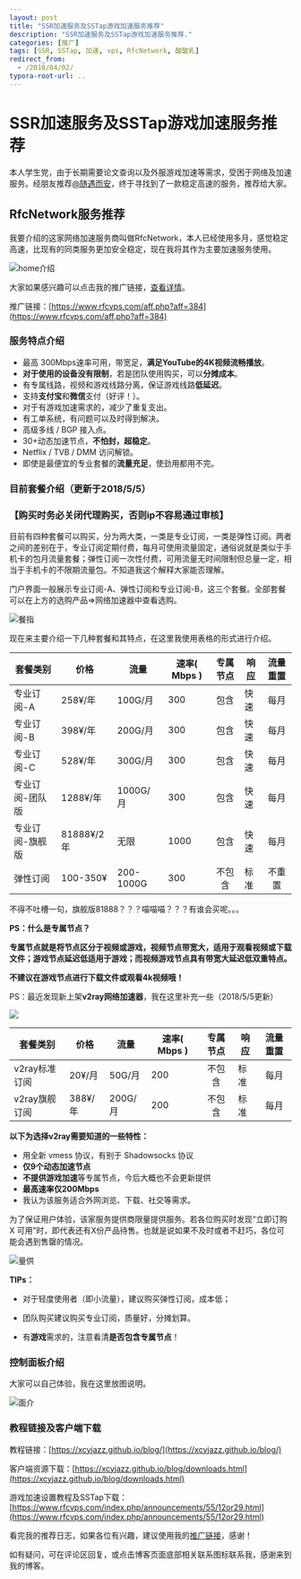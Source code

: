 ```yaml
---
layout: post
title: "SSR加速服务及SSTap游戏加速服务推荐"
description: "SSR加速服务及SSTap游戏加速服务推荐."
categories: [推广]
tags: [SSR, SSTap, 加速, vps, RfcNetwork, 酸酸乳]
redirect_from:
  - /2018/04/02/
typora-root-url: ..
---
```


# SSR加速服务及SSTap游戏加速服务推荐

本人学生党，由于长期需要论文查询以及外服游戏加速等需求，受困于网络及加速服务。经朋友推荐[@随遇而安](https://www.iszy.me)，终于寻找到了一款稳定高速的服务，推荐给大家。

## RfcNetwork服务推荐

我要介绍的这家网络加速服务商叫做RfcNetwork，本人已经使用多月，感觉稳定高速，比现有的同类服务更加安全稳定，现在我将其作为主要加速服务使用。

![home介绍](/assets/images/posts/20180402/home介绍.jpg)

大家如果感兴趣可以点击我的推广链接，[查看详情](https://www.rfcvps.com/aff.php?aff=384)。

推广链接：[https://www.rfcvps.com/aff.php?aff=384](https://www.rfcvps.com/aff.php?aff=384)



### 服务特点介绍

- 最高 300Mbps速率可用，带宽足，**满足YouTube的4K视频流畅播放**。
- **对于使用的设备没有限制**，若是团队使用购买，可以**分摊成本**。
- 有专属线路，视频和游戏线路分离，保证游戏线路**低延迟**。
- 支持**支付宝**和**微信**支付（好评！）。
- 对于有游戏加速需求的，减少了重复支出。
- 有工单系统，有问题可以及时得到解决。
- 高级多线 / BGP 接入点。
- 30+动态加速节点，**不怕封，超稳定**。
- Netflix / TVB / DMM 访问解锁。
- 即使是最便宜的专业套餐的**流量充足**，使劲用都用不完。



### 目前套餐介绍（更新于2018/5/5）

### 【购买时务必关闭代理购买，否则ip不容易通过审核】

目前有四种套餐可以购买，分为两大类，一类是专业订阅，一类是弹性订阅。两者之间的差别在于，专业订阅定期付费，每月可使用流量固定，通俗说就是类似于手机卡的包月流量套餐；弹性订阅一次性付费，可用流量无时间限制但总量一定，相当于手机卡的不限期流量包。不知道我这个解释大家能否理解。

门户界面一般展示专业订阅-A、弹性订阅和专业订阅-B，这三个套餐。全部套餐可以在上方的选购产品=>网络加速器中查看选购。

![餐指](/assets/images/posts/20180402/套餐指向.jpg)

现在来主要介绍一下几种套餐和其特点，在这里我使用表格的形式进行介绍。

| 套餐类别        | 价格       | 流量      | 速率( Mbps ) | 专属节点 | 响应 | 流量重置 |
| --------------- | ---------- | --------- | ------------ | :------: | ---- | :------: |
| 专业订阅-A      | 258¥/年    | 100G/月   | 300          |   包含   | 快速 |   每月   |
| 专业订阅-B      | 398¥/年    | 200G/月   | 300          |   包含   | 快速 |   每月   |
| 专业订阅-C      | 528¥/年    | 300G/月   | 300          |   包含   | 快速 |   每月   |
| 专业订阅-团队版 | 1288¥/年   | 1000G/月  | 300          |   包含   | 快速 |   每月   |
| 专业订阅-旗舰版 | 81888¥/2年 | 无限      | 1000         |   包含   | 快速 |   每月   |
| 弹性订阅        | 100-350¥   | 200-1000G | 300          |  不包含  | 标准 |  不重置  |

不得不吐槽一句，旗舰版81888？？？喵喵喵？？？有谁会买呢。。。

**PS：什么是专属节点？**

**专属节点就是将节点区分于视频或游戏，视频节点带宽大，适用于观看视频或下载文件；游戏节点延迟低适用于游戏；而视频游戏节点具有带宽大延迟低双重特点。**

**不建议在游戏节点进行下载文件或观看4k视频哦！**



PS：最近发现新上架**v2ray网络加速器**，我在这里补充一些（2018/5/5更新）

![](/assets/images/posts/20180402/v2ray.jpg)

| 套餐类别      | 价格    | 流量    | 速率( Mbps ) | 专属节点 | 响应 | 流量重置 |
| ------------- | ------- | ------- | ------------ | :------: | ---- | :------: |
| v2ray标准订阅 | 20¥/月  | 50G/月  | 200          |  不包含  | 标准 |   每月   |
| v2ray旗舰订阅 | 388¥/年 | 200G/月 | 200          |  不包含  | 标准 |   每月   |

**以下为选择v2ray需要知道的一些特性：**

- 用全新 vmess 协议，有别于 Shadowsocks 协议 
- **仅9个动态加速节点**
- **不提供游戏加速**等专属节点，今后大概也不会更新提供
- **最高速率仅200Mbps**
- 我认为该服务适合外网浏览、下载、社交等需求。



为了保证用户体验，该家服务提供商限量提供服务。若各位购买时发现“立即订购 X 可用”时，即代表还有X份产品待售。也就是说如果不及时或者不赶巧，各位可能会遇到售罄的情况。

![量供](/assets/images/posts/20180402/限量供应.jpg)

**TIPs：**

- 对于轻度使用者（即小流量），建议购买弹性订阅，成本低；

- 团队购买建议购买专业订阅，质量好，分摊划算。

- 有**游戏**需求的，注意看清**是否包含专属节点**！

  

### 控制面板介绍

大家可以自己体验，我在这里放图说明。

![面介](/assets/images/posts/20180402/界面介绍.jpg)



### 教程链接及客户端下载

教程链接：[https://xcyjazz.github.io/blog/](https://xcyjazz.github.io/blog/)

客户端资源下载：[https://xcyjazz.github.io/blog/downloads.html](https://xcyjazz.github.io/blog/downloads.html)

游戏加速设置教程及SSTap下载：[https://www.rfcvps.com/index.php/announcements/55/12or29.html](https://www.rfcvps.com/index.php/announcements/55/12or29.html)



看完我的推荐日志，如果各位有兴趣，建议使用我的[推广链接](https://www.rfcvps.com/aff.php?aff=384)，感谢！

如有疑问，可在评论区回复，或点击博客页面底部相关联系图标联系我，感谢来到我的博客。

